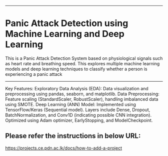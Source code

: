 ___
# Panic Attack Detection using Machine Learning and Deep Learning
This is a Panic Attack Detection System based on physiological signals such as heart rate and breathing speed. This explores multiple machine learning models and deep learning techniques to classify whether a person is experiencing a panic attack
___
Key Features:
  Exploratory Data Analysis (EDA): Data visualization and preprocessing using pandas, seaborn, and matplotlib.
  Data Preprocessing: Feature scaling (StandardScaler, RobustScaler), handling imbalanced data using SMOTE.
  Deep Learning (ANN) Model:
    Implemented using TensorFlow/Keras (Sequential model).
    Layers include Dense, Dropout, BatchNormalization, and Conv1D (indicating possible CNN integration).
    Optimized using Adam optimizer, EarlyStopping, and ModelCheckpoint.
## Please refer the instructions in below URL:

https://projects.ce.pdn.ac.lk/docs/how-to-add-a-project
